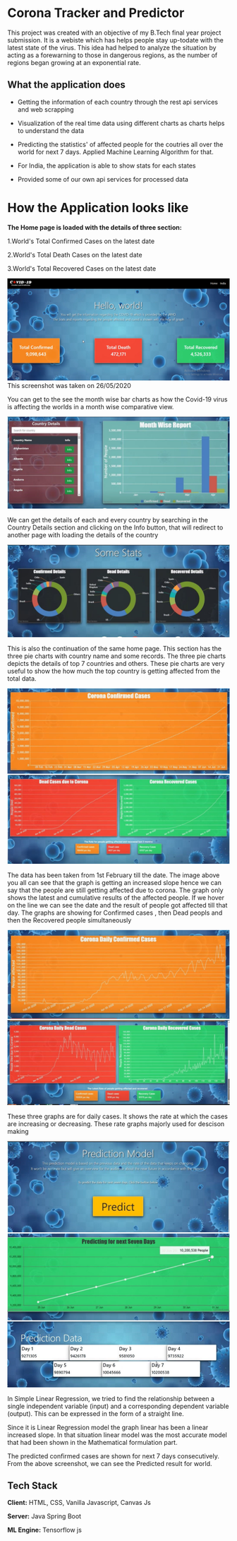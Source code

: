 
# Corona Tracker and Predictor

This project was created with an objective of my B.Tech final year project submission. 
It is a webiste which has helps people stay up-todate with the latest state of the virus.
This idea had helped to analyze the situation by acting as a forewarning to those in dangerous regions, as the number of regions began growing at an exponential rate.





## What the application does

- Getting the information of each country through the rest api services and web scrapping

- Visualization of the real time data using different charts as charts helps to understand the data

- Predicting the statistics' of affected people for the coutries all over the world for next 7 days. Applied Machine Learning Algorithm for that.

- For India, the application is able to show stats for each states

- Provided some of our own api services for processed data





# How the Application looks like

**The Home page is loaded with the details of three section:**

1.World's Total Confirmed Cases on the latest date

2.World's Total Death Cases on the latest date

3.World's Total Recovered Cases on the latest date

<img src="https://github.com/Logan2406/Corona_Tracker_and_Predictor/blob/main/Corona_Pics/hello_page.png">
This screenshot was taken on 26/05/2020


You can get to the see the month wise bar charts as how the Covid-19 virus is affecting the worlds in a month wise comparative view.

<img src="https://github.com/Logan2406/Corona_Tracker_and_Predictor/blob/main/Corona_Pics/month_wise_chart.jpg">

We can get the details of each and every country by searching in the Country Details section and clicking on the Info button, that will redirect to another page with loading the details of the country


<img src="https://github.com/Logan2406/Corona_Tracker_and_Predictor/blob/main/Corona_Pics/stats_for_world.jpg">

This is also the continuation of the same home page. This section has the three pie charts with country name and some records.
The three pie charts depicts the details of top 7 countries and others.
These pie charts are very useful to show the how much the top country is getting affected from the total data. 


<img src="https://github.com/Logan2406/Corona_Tracker_and_Predictor/blob/main/Corona_Pics/confirmed_leading_curve.jpg">

<img src="https://github.com/Logan2406/Corona_Tracker_and_Predictor/blob/main/Corona_Pics/other_leading_curve_world.jpg">

The data has been taken from 1st February till the date. The image above you all can see that the graph is getting an increased slope hence we can say that the people are still getting affected due to corona.
The graph only shows the latest and cumulative results of the affected people. If we hover on the line we can see the date and the result of people got affected till that day.
The graphs are showing for Confirmed cases , then Dead peopls and then the Recovered people simultaneously


<img src="https://github.com/Logan2406/Corona_Tracker_and_Predictor/blob/main/Corona_Pics/Rate_daily_cases.jpg">
<img src="https://github.com/Logan2406/Corona_Tracker_and_Predictor/blob/main/Corona_Pics/other_rate_daily_cases.jpg">

These three graphs are for daily cases. It shows the rate at which the cases are increasing or decreasing.
These rate graphs majorly used for descison making


<img src="https://github.com/Logan2406/Corona_Tracker_and_Predictor/blob/main/Corona_Pics/prediction_img.jpg">
<img src="https://github.com/Logan2406/Corona_Tracker_and_Predictor/blob/main/Corona_Pics/prediction_model_img.jpg">
<img src="https://github.com/Logan2406/Corona_Tracker_and_Predictor/blob/main/Corona_Pics/prediction_date_img.jpg">

In Simple Linear Regression, we tried to find the relationship between a single independent variable (input) and a corresponding dependent variable (output). This can be expressed in the form of a straight line.

Since it is Linear Regression model the graph linear has been a linear increased slope. In that situation linear model was the most accurate model that had been shown in the Mathematical formulation part.

The predicted confirmed cases are shown for next 7 days consecutively.  From the above screenshot, we can see the Predicted result for world.



## Tech Stack

**Client:** HTML, CSS, Vanilla Javascript, Canvas Js

**Server:** Java Spring Boot

**ML Engine:** Tensorflow js
